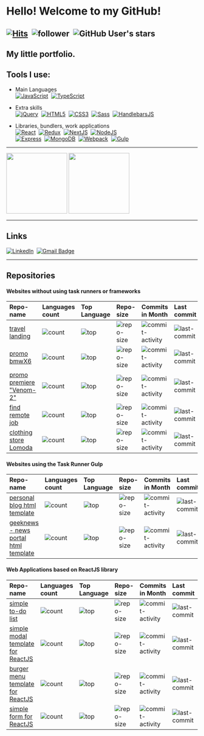 # Hello! Welcome to my GitHub!
[![Hits](https://hits.seeyoufarm.com/api/count/incr/badge.svg?url=https%3A%2F%2Fgithub.com%2Fdobkir%2Fhit-counter&count_bg=%2370C956&title_bg=%23555555&icon=&icon_color=%23E7E7E7&title=hits&edge_flat=true)](https://hits.seeyoufarm.com)&nbsp;
![follower](https://img.shields.io/github/followers/dobkir?color=70C956&label=Follow&logo=GitHub&logoColor=FFF)&nbsp;
![GitHub User's stars](https://img.shields.io/github/stars/dobkir?color=70C956&label=Stars&logo=GitHub&affiliations=OWNER%2CCOLLABORATOR)&nbsp;
---

<!---
dobkir/dobkir is a ✨ special ✨ repository because its `README.md` (this file) appears on your GitHub profile.
You can click the Preview link to take a look at your changes.

- 👋 Hi, I’m @dobkir
- 👀 I’m interested in ...
- 🌱 I’m currently learning ...
- 💞️ I’m looking to collaborate on ...
- 📫 How to reach me ...
- 🤔 I’m looking for help with ...
- 💬 Ask me about ...
- 📫 How to reach me: ...
- 😄 Pronouns: ...
- ⚡ Fun fact: ...

--->

## My little portfolio.
## Tools I use:
- Main Languages<br>
[![JavaScript](https://img.shields.io/badge/JavaScript-f1e05a?style=for-the-badge&logo=JavaScript&logoColor=000)](https://javascript.info/)&nbsp;
[![TypeScript](https://img.shields.io/badge/TypeScript-3178c6?style=for-the-badge&logo=TypeScript&logoColor=white)](https://www.typescriptlang.org/)

- Extra skills<br>
[![jQuery](https://img.shields.io/badge/jQuery-0769AD?style=for-the-badge&logo=jQuery&logoColor=white)](https://jquery.com/)&nbsp;
[![HTML5](https://img.shields.io/badge/HTML5-e34c26?style=for-the-badge&logo=HTML5&logoColor=000)](https://www.w3.org/TR/html52/)&nbsp;
[![CSS3](https://img.shields.io/badge/CSS3-563d7c?style=for-the-badge&logo=CSS3&logoColor=fff)](https://www.w3.org/Style/CSS/)&nbsp;
[![Sass](https://img.shields.io/badge/Sass-bf4080?style=for-the-badge&logo=Sass&logoColor=fff)](https://sass-lang.com/)&nbsp;
[![HandlebarsJS](https://img.shields.io/badge/Handlebars-JS-f0772b?style=for-the-badge&logo=Handlebars-JS&logoColor=fff)](https://handlebarsjs.com/)

- Libraries, bundlers, work applications<br>
[![React](https://img.shields.io/badge/React-282c34?style=for-the-badge&logo=React&logoColor=61dafb)](https://reactjs.org/)&nbsp;
[![Redux](https://img.shields.io/badge/Redux-764abc?style=for-the-badge&logo=Redux&logoColor=fff)](https://redux.js.org/)&nbsp;
[![NextJS](https://img.shields.io/badge/Next.js-000?style=for-the-badge&logo=Next.js&logoColor=fff)](https://nextjs.org/)&nbsp;
[![NodeJS](https://img.shields.io/badge/Node.js-026e00?style=for-the-badge&logo=Node.js&logoColor=fff)](https://nodejs.org/)<br>
[![Express](https://img.shields.io/badge/Express-000?style=for-the-badge&logo=Express&logoColor=fff)](https://expressjs.com/)&nbsp;
[![MongoDB](https://img.shields.io/badge/MongoDB-13aa52?style=for-the-badge&logo=MongoDB&logoColor=fff)](https://www.mongodb.com/)&nbsp;
[![Webpack](https://img.shields.io/badge/Webpack-8DD6F9?style=for-the-badge&logo=Webpack&logoColor=fff)](https://webpack.js.org/)&nbsp;
[![Gulp](https://img.shields.io/badge/Gulp-fa383e?style=for-the-badge&logo=Gulp&logoColor=fff)](https://gulpjs.com/)

---

<p align="left">
<img src="https://github-readme-stats.vercel.app/api?username=dobkir&show_icons=true&bg_color=65,70c956,1c6907&title_color=04548b&text_color=e3f08f&border_radius=10&layout=compact" height="160px" />
<img src="https://github-readme-stats.vercel.app/api/top-langs/?username=dobkir&show_icons=true&bg_color=55,70c956,1c6907&title_color=04548b&text_color=e3f08f&border_radius=10&layout=compact" height="160px" />
</p>

---

## Links
[![LinkedIn](https://img.shields.io/badge/-LinkedIn-black.svg?style=for-the-badge&logo=linkedin&colorB=555)](https://www.linkedin.com/in/pavel-kirillov-dobkir)&nbsp;
[![Gmail Badge](https://img.shields.io/badge/Gmail-d14836?style=for-the-badge&logo=Gmail&logoColor=white&link=mailto:p.kirillov2020@gmail.com)](mailto:p.kirillov2020@gmail.com)

---

## Repositories
#### Websites without using task runners or frameworks
|Repo-name|Languages count|Top Language|Repo-size|Commits in Month|Last commit|
|:-------|:-----|:----------|:-------|:------------|:---------|
|[travel landing](https://github.com/dobkir/travel_landing)|![count](https://img.shields.io/github/languages/count/dobkir/travel_landing)|![top](https://img.shields.io/github/languages/top/dobkir/travel_landing)|![repo-size](https://img.shields.io/github/repo-size/dobkir/travel_landing)|![commit-activity](https://img.shields.io/github/commit-activity/m/dobkir/travel_landing)|![last-commit](https://img.shields.io/github/last-commit/dobkir/travel_landing)|
|[promo bmwX6](https://github.com/dobkir/bmwX6)|![count](https://img.shields.io/github/languages/count/dobkir/bmwX6)|![top](https://img.shields.io/github/languages/top/dobkir/bmwX6)|![repo-size](https://img.shields.io/github/repo-size/dobkir/bmwX6)|![commit-activity](https://img.shields.io/github/commit-activity/m/dobkir/bmwX6)|![last-commit](https://img.shields.io/github/last-commit/dobkir/bmwX6)|
|[promo premiere "Venom-2"](https://github.com/dobkir/movie-promo-Venom-2)|![count](https://img.shields.io/github/languages/count/dobkir/movie-promo-Venom-2)|![top](https://img.shields.io/github/languages/top/dobkir/movie-promo-Venom-2)|![repo-size](https://img.shields.io/github/repo-size/dobkir/movie-promo-Venom-2)|![commit-activity](https://img.shields.io/github/commit-activity/m/dobkir/movie-promo-Venom-2)|![last-commit](https://img.shields.io/github/last-commit/dobkir/movie-promo-Venom-2)|
|[find remote job](https://github.com/dobkir/findRemoteJob)|![count](https://img.shields.io/github/languages/count/dobkir/findRemoteJob)|![top](https://img.shields.io/github/languages/top/dobkir/findRemoteJob)|![repo-size](https://img.shields.io/github/repo-size/dobkir/findRemoteJob)|![commit-activity](https://img.shields.io/github/commit-activity/m/dobkir/findRemoteJob)|![last-commit](https://img.shields.io/github/last-commit/dobkir/findRemoteJob)|
|[clothing store Lomoda](https://github.com/dobkir/lomoda-shop-html)|![count](https://img.shields.io/github/languages/count/dobkir/lomoda-shop-html)|![top](https://img.shields.io/github/languages/top/dobkir/lomoda-shop-html)|![repo-size](https://img.shields.io/github/repo-size/dobkir/lomoda-shop-html)|![commit-activity](https://img.shields.io/github/commit-activity/m/dobkir/lomoda-shop-html)|![last-commit](https://img.shields.io/github/last-commit/dobkir/lomoda-shop-html)|
#### Websites using the Task Runner Gulp
|Repo-name|Languages count|Top Language|Repo-size|Commits in Month|Last commit|
|:-------|:-----|:----------|:-------|:------------|:---------|
|[personal blog html template](https://github.com/dobkir/my_personal_blog_html)|![count](https://img.shields.io/github/languages/count/dobkir/my_personal_blog_html)|![top](https://img.shields.io/github/languages/top/dobkir/my_personal_blog_html)|![repo-size](https://img.shields.io/github/repo-size/dobkir/my_personal_blog_html)|![commit-activity](https://img.shields.io/github/commit-activity/m/dobkir/my_personal_blog_html)|![last-commit](https://img.shields.io/github/last-commit/dobkir/my_personal_blog_html)|
|[geeknews - news portal html template](https://github.com/dobkir/geeknews)|![count](https://img.shields.io/github/languages/count/dobkir/geeknews)|![top](https://img.shields.io/github/languages/top/dobkir/geeknews)|![repo-size](https://img.shields.io/github/repo-size/dobkir/geeknews)|![commit-activity](https://img.shields.io/github/commit-activity/m/dobkir/geeknews)|![last-commit](https://img.shields.io/github/last-commit/dobkir/geeknews)|
#### Web Applications based on ReactJS library
|Repo-name|Languages count|Top Language|Repo-size|Commits in Month|Last commit|
|:-------|:-----|:----------|:-------|:------------|:---------|
|[simple to-do list](https://github.com/dobkir/todo-react)|![count](https://img.shields.io/github/languages/count/dobkir/todo-react)|![top](https://img.shields.io/github/languages/top/dobkir/todo-react)|![repo-size](https://img.shields.io/github/repo-size/dobkir/todo-react)|![commit-activity](https://img.shields.io/github/commit-activity/m/dobkir/todo-react)|![last-commit](https://img.shields.io/github/last-commit/dobkir/todo-react)|
|[simple modal template for ReactJS](https://github.com/dobkir/reactjs-modal-template)|![count](https://img.shields.io/github/languages/count/dobkir/reactjs-modal-template)|![top](https://img.shields.io/github/languages/top/dobkir/reactjs-modal-template)|![repo-size](https://img.shields.io/github/repo-size/dobkir/reactjs-modal-template)|![commit-activity](https://img.shields.io/github/commit-activity/m/dobkir/reactjs-modal-template)|![last-commit](https://img.shields.io/github/last-commit/dobkir/reactjs-modal-template)|
|[burger menu template for ReactJS](https://github.com/dobkir/reactjs-burger-menu)|![count](https://img.shields.io/github/languages/count/dobkir/reactjs-burger-menu)|![top](https://img.shields.io/github/languages/top/dobkir/reactjs-burger-menu)|![repo-size](https://img.shields.io/github/repo-size/dobkir/reactjs-burger-menu)|![commit-activity](https://img.shields.io/github/commit-activity/m/dobkir/reactjs-burger-menu)|![last-commit](https://img.shields.io/github/last-commit/dobkir/reactjs-burger-menu)|
|[simple form for ReactJS](https://github.com/dobkir/simple-form-react)|![count](https://img.shields.io/github/languages/count/dobkir/simple-form-react)|![top](https://img.shields.io/github/languages/top/dobkir/simple-form-react)|![repo-size](https://img.shields.io/github/repo-size/dobkir/simple-form-react)|![commit-activity](https://img.shields.io/github/commit-activity/m/dobkir/simple-form-react)|![last-commit](https://img.shields.io/github/last-commit/dobkir/simple-form-react)|
